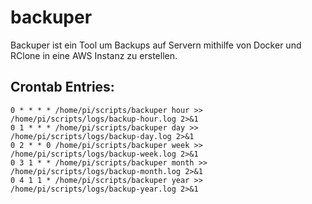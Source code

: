 # backuper

Backuper ist ein Tool um Backups auf Servern mithilfe von Docker und RClone in eine AWS Instanz zu erstellen.
 
## Crontab Entries:
```
0 * * * * /home/pi/scripts/backuper hour >> /home/pi/scripts/logs/backup-hour.log 2>&1
0 1 * * * /home/pi/scripts/backuper day >> /home/pi/scripts/logs/backup-day.log 2>&1
0 2 * * 0 /home/pi/scripts/backuper week >> /home/pi/scripts/logs/backup-week.log 2>&1
0 3 1 * * /home/pi/scripts/backuper month >> /home/pi/scripts/logs/backup-month.log 2>&1
0 4 1 1 * /home/pi/scripts/backuper year >> /home/pi/scripts/logs/backup-year.log 2>&1
```
